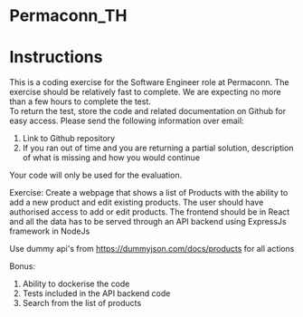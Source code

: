 # Permaconn_TH

# Instructions
This is a coding exercise for the Software Engineer role at Permaconn.
The exercise should be relatively fast to complete. We are expecting no more than a few hours to complete the test.  
To return the test, store the code and related documentation on Github for easy access.
Please send the following information over email:
1. Link to Github repository
2. If you ran out of time and you are returning a partial solution, description
  of what is missing and how you would continue

Your code will only be used for the evaluation.

Exercise:
Create a webpage that shows a list of Products with the ability to add a new product and edit existing products. The user should have authorised access to add or edit products.
The frontend should be in React and all the data has to be served through an API backend using ExpressJs framework in NodeJs

Use dummy api's from https://dummyjson.com/docs/products for all actions

Bonus:
1. Ability to dockerise the code
2. Tests included in the API backend code
3. Search from the list of products
